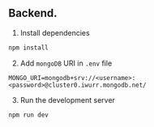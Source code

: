 ## Backend.

1. Install dependencies

```bash
npm install
```

2. Add `mongoDB` URI in `.env` file

```
MONGO_URI=mongodb+srv://<username>:<password>@cluster0.iwurr.mongodb.net/
```

3. Run the development server

```bash
npm run dev
```
